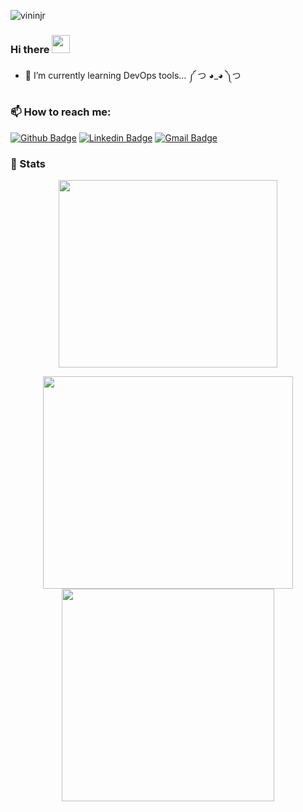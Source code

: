 <p align="left"> <img src="https://komarev.com/ghpvc/?username=vininjr" alt="vininjr" /> </p>

### Hi there <img src="https://github.com/sciencepal/sciencepal/blob/master/assets/Hi.gif" width="29px">

- 🌱 I’m currently learning DevOps tools...
༼ つ ◕_◕ ༽つ

### 📫 How to reach me:   

[![Github Badge](https://img.shields.io/badge/-Github-000?style=flat-square&logo=Github&logoColor=white&link=https://github.com/vininjr/)](https://github.com/vininjr/)
[![Linkedin Badge](https://img.shields.io/badge/-LinkedIn-blue?style=flat-square&logo=Linkedin&logoColor=white&link=https://www.linkedin.com/in/vininjr//)](https://www.linkedin.com/in/vininjr/)
[![Gmail Badge](https://img.shields.io/badge/-Gmail-c14438?style=flat-square&logo=Gmail&logoColor=white&link=mailto:marcufc10@gmail.com)](mailto:marcufc10@gmail.com)


### 🔧 Stats

<div align="center">
  <img src="https://github-readme-stats.vercel.app/api/top-langs/?username=vininjr&theme=radical&layout=compact" height="300" width="350"/>
</div>

<p align="center">
  <img src="https://raw.githubusercontent.com/Ayushparikh-code/Ayushparikh-code/main/me.gif" width=400 height=340>
  <img src="https://raw.githubusercontent.com/Ayushparikh-code/Ayushparikh-code/main/new.gif" height=340/>
</p>
